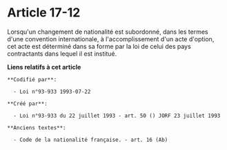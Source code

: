 # Article 17-12

Lorsqu'un changement de nationalité est subordonné, dans les termes d'une convention internationale, à l'accomplissement d'un
acte d'option, cet acte est déterminé dans sa forme par la loi de celui des pays contractants dans lequel il est institué.

**Liens relatifs à cet article**

	**Codifié par**:

	  - Loi n°93-933 1993-07-22

	**Créé par**:

	  - Loi n°93-933 du 22 juillet 1993 - art. 50 () JORF 23 juillet 1993

	**Anciens textes**:

	  - Code de la nationalité française. - art. 16 (Ab)
